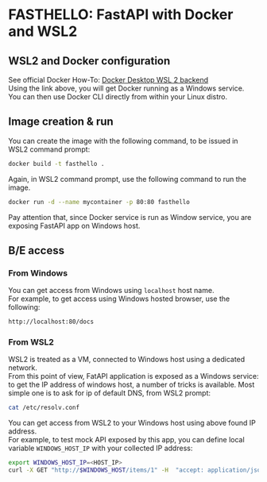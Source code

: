 # FASTHELLO: FastAPI with Docker and WSL2

## WSL2 and Docker configuration
See official Docker How-To: [Docker Desktop WSL 2 backend](https://docs.docker.com/docker-for-windows/wsl/)  
Using the link above, you will get Docker running as a Windows service.  
You can then use Docker CLI directly from within your Linux distro.

## Image creation & run
You can create the image with the following command, to be issued in WSL2 command prompt:
```Bash
docker build -t fasthello .
```

Again, in WSL2 command prompt, use the following command to run the image.
```Bash
docker run -d --name mycontainer -p 80:80 fasthello
```
Pay attention that, since Docker service is run as Window service, you are exposing FastAPI app on Windows host.

## B/E access
### From Windows
You can get access from Windows using `localhost` host name.  
For example, to get access using Windows hosted browser, use the following:
```Bash
http://localhost:80/docs
``` 

### From WSL2
WSL2 is treated as a VM, connected to Windows host using a dedicated network.  
From this point of view, FatAPI application is exposed as a Windows service: to get the IP address of windows host, a number of tricks is available. Most simple one is to ask for ip of default DNS, from WSL2 prompt:
```Bash
cat /etc/resolv.conf
``` 
You can get access from WSL2 to your Windows host using above found IP address.  
For example, to test mock API exposed by this app, you can define local variable `WINDOWS_HOST_IP` with your collected IP address:
```Bash
export WINDOWS_HOST_IP=<HOST_IP>
curl -X GET "http://$WINDOWS_HOST/items/1" -H  "accept: application/json
``` 
